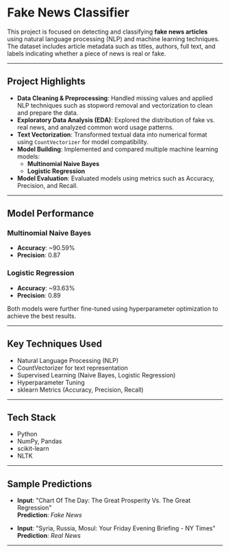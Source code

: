 # Fake News Classifier

This project is focused on detecting and classifying **fake news articles** using natural language processing (NLP) and machine learning techniques.  
The dataset includes article metadata such as titles, authors, full text, and labels indicating whether a piece of news is real or fake.

---

## Project Highlights

- **Data Cleaning & Preprocessing**: Handled missing values and applied NLP techniques such as stopword removal and vectorization to clean and prepare the data.
- **Exploratory Data Analysis (EDA)**: Explored the distribution of fake vs. real news, and analyzed common word usage patterns.
- **Text Vectorization**: Transformed textual data into numerical format using `CountVectorizer` for model compatibility.
- **Model Building**: Implemented and compared multiple machine learning models:
  - **Multinomial Naive Bayes**
  - **Logistic Regression**
- **Model Evaluation**: Evaluated models using metrics such as Accuracy, Precision, and Recall.

---

## Model Performance

### Multinomial Naive Bayes
- **Accuracy**: ~90.59%
- **Precision**: 0.87

### Logistic Regression
- **Accuracy**: ~93.63%
- **Precision**: 0.89

Both models were further fine-tuned using hyperparameter optimization to achieve the best results.

---

## Key Techniques Used

- Natural Language Processing (NLP)
- CountVectorizer for text representation
- Supervised Learning (Naive Bayes, Logistic Regression)
- Hyperparameter Tuning
- sklearn Metrics (Accuracy, Precision, Recall)

---

## Tech Stack

- Python
- NumPy, Pandas
- scikit-learn
- NLTK

---

## Sample Predictions

- **Input**: "Chart Of The Day: The Great Prosperity Vs. The Great Regression"  
  **Prediction**: *Fake News*

- **Input**: "Syria, Russia, Mosul: Your Friday Evening Briefing - NY Times"  
  **Prediction**: *Real News*

---

